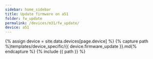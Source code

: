 ```yaml
---
sidebar: home_sidebar
title: Update firmware on a51
folder: fw_update
permalink: /devices/m31/fw_update/
device: a51
---
```

{% assign device = site.data.devices[page.device] %}
{% capture path %}templates/device_specific/{{ device.firmware_update }}.md{% endcapture %}
{% include {{ path }} %}

